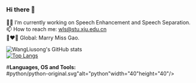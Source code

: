 ### Hi there 👋

<!--
**WangLiusong/WangLiusong** is a ✨ _special_ ✨ repository because its `README.md` (this file) appears on your GitHub profile.


- 🧑‍💻 I’m currently working on Speech Enhancement and Speech Separation ...
- 📫 How to reach me: wls@stu.xju.edu.cn ...
- 👩‍❤️‍👨 Global: Marry Miss Gao.
-->
🧑‍💻 I’m currently working on Speech Enhancement and Speech Separation.  
📫 How to reach me: wls@stu.xju.edu.cn   
👩‍❤️‍👨 Global: Marry Miss Gao.  

![WangLiusong's GitHub stats](https://github-readme-stats.vercel.app/api?username=wangliusong&show_icons=true&theme=dark)  
[![Top Langs](https://github-readme-stats.vercel.app/api/top-langs/?username=wangliusong&layout=compact)](https://github.com/wangliusong/github-readme-stats)  

#**Languages, OS and Tools:**  
#python/python-original.svg"alt="python"width="40"height="40"/>
